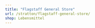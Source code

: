 ```yaml
---
title: "Flagstaff General Store"
url: /stratton/flagstaff-general-store/
shop: Lebensmittel
---
```

